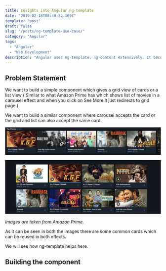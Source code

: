 ```yaml
---
title: Insights into Angular ng-template
date: "2019-02-18T08:40:32.169Z"
template: "post"
draft: false
slug: "/posts/ng-template-use-case/"
category: "Angular"
tags:
  - "Angular"
  - "Web Development"
description: "Angular uses ng-template, ng-content extensively. It becomes sometimes confusing how to use this concepts and more importantly when to use it. We will see one of the use cases where ng-template and ng-content are helpful."
---
```



## Problem Statement

We want to build a simple component which gives a grid view of cards or a list view ( Similar to what Amazon Prime has which shows list of movies in a carousel effect and when you click on See More it just redirects to grid page.)

We want to build a similar component where carousel accepts the card or the grid and list can also accept the same card.

![Carousel Items.png](/media/carousel-items.png)

![Grid Items.png](/media/grid-items.png)

*Images are taken from Amazon Prime.*

As it can be seen in both the images there are some common cards which can be reused in both effects. 

We will see how ng-template helps here. 


## Building the component
